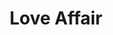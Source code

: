 ---
layout: film

excerpt: While in a cruise from Europe to New York to get married with his fiancée and heir of a great fortune in USA, the bachelor sportsman Michel Marnet (Charles Boyer) meets the gorgeous former night-club singer Terry McKay (Irene Dunne), who is returning to her supportive boy-friend, and they have a love affair and fall in love for each other. They schedule to reunite on the 102nd floor of the Empire State Building six months later, on July 1st, to decide whether they should marry each other or not.
title: Love Affair
runtime: 88
genre: 
- Romance
- Comedy
- Drama
silent: no
decade: 1930s
recommended: no
editors-rating: 3.5
image:  /feature-images/Love-Affair-1939.jpg
video: https://www.youtube.com/embed/eYKijBENJ78?rel=0&amp;controls=0&amp;showinfo=0
synopsis: While in a cruise from Europe to New York to get married with his fiancée and heir of a great fortune in USA, the bachelor sportsman Michel Marnet (Charles Boyer) meets the gorgeous former night-club singer Terry McKay (Irene Dunne), who is returning to her supportive boy-friend, and they have a love affair and fall in love for each other. They schedule to reunite on the 102nd floor of the Empire State Building six months later, on July 1st, to decide whether they should marry each other or not.
director: Leo McCarey
year: 1939
country: USA
language: 
- French
- English
cast:
- Irene Dunne
- Charles Boyer
- Maria Ouspenskaya
imdb: http://www.imdb.com/title/tt0031593/?ref_=nv_sr_2

--- 